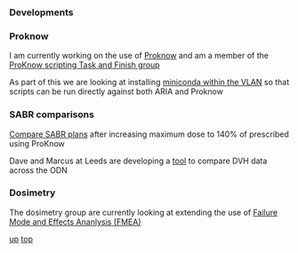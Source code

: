 ### Developments

### Proknow
I am currently working on the use of [Proknow](../proknow/README.md) and am a member of the [ProKnow scripting Task and Finish group](https://github.com/nhs-proknow)

As part of this we are looking at installing [miniconda within the VLAN](../proknow/conda_in_the_vlan.md) so that scripts can be run directly against both ARIA and Proknow

### SABR comparisons
[Compare SABR plans](./SABR_comparison/README.md) after increasing maximum dose to 140% of prescribed using ProKnow


Dave and Marcus at Leeds are developing a [tool](./DVH_tool.md) to compare DVH data across the ODN


### Dosimetry
The dosimetry group are currently looking at extending the use of [Failure Mode and Effects Ananlysis (FMEA)](./FMEA/README.md) 


[up](README.md)
[top](../README.md)
